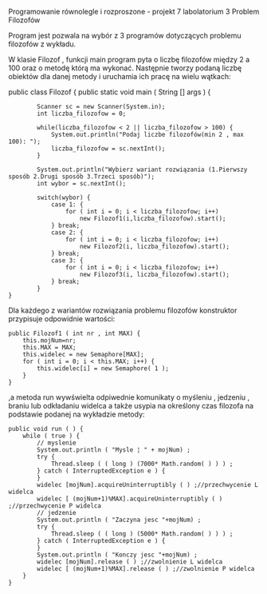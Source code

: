 Programowanie równolegle i rozproszone - projekt 7 labolatorium 3 Problem Filozofów

Program jest pozwala na wybór z 3 programów dotyczących problemu filozofów z wykładu. 

W klasie Filozof , funkcji main program pyta o liczbę filozofów między 2 a 100 oraz o metodę którą ma wykonać. Następnie tworzy podaną liczbę obiektów dla danej metody i uruchamia ich pracę na wielu wątkach:

public class Filozof {
    public static void main ( String [] args ) {

            Scanner sc = new Scanner(System.in);
            int liczba_filozofow = 0;

            while(liczba_filozofow < 2 || liczba_filozofow > 100) {
                System.out.println("Podaj liczbe filozofów(min 2 , max 100): ");
                liczba_filozofow = sc.nextInt();
            }

            System.out.println("Wybierz wariant rozwiązania (1.Pierwszy sposób 2.Drugi sposób 3.Trzeci sposób)");
            int wybor = sc.nextInt();

            switch(wybor) {
                case 1: {
                    for ( int i = 0; i < liczba_filozofow; i++)
                        new Filozof1(i,liczba_filozofow).start();
                } break;
                case 2: {
                    for ( int i = 0; i < liczba_filozofow; i++)
                        new Filozof2(i, liczba_filozofow).start();
                } break;
                case 3: {
                    for ( int i = 0; i < liczba_filozofow; i++)
                        new Filozof3(i, liczba_filozofow).start();
                } break;
            }
    }
    
Dla każdego z wariantów rozwiązania problemu filozofów konstruktor przypisuje odpowidnie wartości:

    public Filozof1 ( int nr , int MAX) {
        this.mojNum=nr;
        this.MAX = MAX;
        this.widelec = new Semaphore[MAX];
        for ( int i = 0; i < this.MAX; i++) {
            this.widelec[i] = new Semaphore( 1 );
        }
    }

,a metoda run wywświelta odpiwednie komunikaty o myśleniu , jedzeniu , braniu lub odkładaniu widelca a także usypia na określony czas filozofa na podstawie podanej na wykładzie metody:

    public void run ( ) {
        while ( true ) {
            // myslenie
            System.out.println ( "Mysle ¦ " + mojNum) ;
            try {
                Thread.sleep ( ( long ) (7000* Math.random( ) ) ) ;
            } catch ( InterruptedException e ) {
            }
            widelec [mojNum].acquireUninterruptibly ( ) ;//przechwycenie L widelca
            widelec [ (mojNum+1)%MAX].acquireUninterruptibly ( ) ;//przechwycenie P widelca
            // jedzenie
            System.out.println ( "Zaczyna jesc "+mojNum) ;
            try {
                Thread.sleep ( ( long ) (5000* Math.random( ) ) ) ;
            } catch ( InterruptedException e ) {
            }
            System.out.println ( "Konczy jesc "+mojNum) ;
            widelec [mojNum].release ( ) ;//zwolnienie L widelca
            widelec [ (mojNum+1)%MAX].release ( ) ;//zwolnienie P widelca
        }
    }
